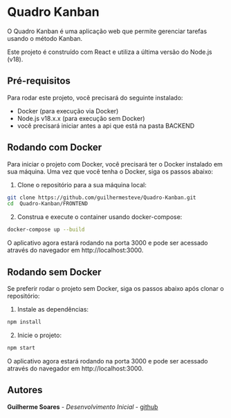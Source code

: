 # Quadro Kanban

O Quadro Kanban é uma aplicação web que permite gerenciar tarefas  usando o método Kanban.

Este projeto é construído com React e utiliza a última versão do Node.js (v18).

## Pré-requisitos

Para rodar este projeto, você precisará do seguinte instalado:

- Docker (para execução via Docker)
- Node.js v18.x.x (para execução sem Docker)
- você precisará iniciar antes a api que está na pasta BACKEND

## Rodando com Docker

Para iniciar o projeto com Docker, você precisará ter o Docker instalado em sua máquina. Uma vez que você tenha o Docker, siga os passos abaixo:

1. Clone o repositório para a sua máquina local:

```bash
git clone https://github.com/guilhermesteve/Quadro-Kanban.git
cd  Quadro-Kanban/FRONTEND
```

2. Construa e execute o container usando docker-compose:

```bash
docker-compose up --build   
```

O aplicativo agora estará rodando na porta 3000 e pode ser acessado através do navegador em http://localhost:3000.

## Rodando sem Docker
Se preferir rodar o projeto sem Docker, siga os passos abaixo após clonar o repositório:

1. Instale as dependências:
```bash
npm install
```

2. Inicie o projeto:
```bash
npm start
```
O aplicativo agora estará rodando na porta 3000 e pode ser acessado através do navegador em http://localhost:3000.

## Autores
**Guilherme Soares** - *Desenvolvimento Inicial* - [github](https://github.com/guilhermesteve)

